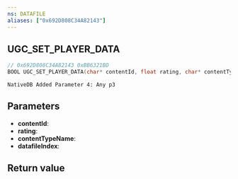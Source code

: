 ```yaml
---
ns: DATAFILE
aliases: ["0x692D808C34A82143"]
---
```

## UGC_SET_PLAYER_DATA

```c
// 0x692D808C34A82143 0xBB6321BD
BOOL UGC_SET_PLAYER_DATA(char* contentId, float rating, char* contentTypeName, int datafileIndex);
```

```
NativeDB Added Parameter 4: Any p3
```

## Parameters
* **contentId**: 
* **rating**: 
* **contentTypeName**: 
* **datafileIndex**:

## Return value
